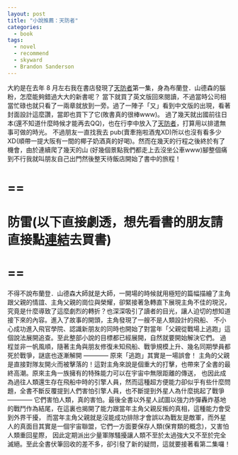 ```yaml
---
layout: post
title: "小說推薦：天防者"
categories:
  - book
tags:
  - novel
  - recommend
  - skyward
  - Brandon Sanderson
---
```


大約是在去年 8 月左右我在書店發現了[天防者](https://www1.oeya.com.tw/2ejMI?uid1=blog)第一集，身為布蘭登．山德森的腦粉，怎麼能夠錯過大大的新書呢？
當下就買了英文版回來閱讀，不過當時公司相當忙碌也就只看了一兩章就放到一旁。過了一陣子「又」看到中文版的出現，看著封面設計這麼讚，當即也買下了它(敗書真的很棒www)。
過了幾天就出國前往日本(還不知道什麼時候才能再去QQ)，也在行李中放入了[天防者](https://www1.oeya.com.tw/2ejMI?uid1=blog)，打算用以排遣無事可做的時光。
不過朋友一直找我去 pub(賣牽拖啦酒鬼XD)所以也沒有看多少 XD(順帶一提大阪有一間的椰子奶酒真的好喝)。然而在幾天的行程之後終於有了機會，由於連續爬了幾天的山
(好幾個景點我們都走上去沒坐公車www)腳整個痛到不行我就叫朋友自己出門然後整天待飯店開始了書中的旅程！

# ==
# 防雷(以下直接劇透，想先看書的朋友請直接點[連結](https://www1.oeya.com.tw/2ejMI?uid1=blog)去買書)
# ==

不得不說布蘭登．山德森大師就是大師，一開場的時候就用極短的篇幅描繪了主角跟父親的情誼、主角父親的崗位與榮耀，卻緊接著急轉直下展現主角不佳的現況，
究竟是什麼導致了這麼劇烈的轉折？也深深吸引了讀者的目光，讓人迫切的想知道接下來的內容。進入了故事的開頭，主角發現了一艘不是人類設計的飛船、
不小心成功進入飛官學院、認識新朋友的同時也開始了對當年「父親從戰場上逃跑」這個說法展開追查。至此整部小說的目標都已經展開，自然就要開始解決它們。
過程並非一帆風順，隨著主角與朋友修復未知飛船、戰爭規模上升、幾名同期學員都死於戰爭，謎底也逐漸解開 ———— 原來「逃跑」其實是一場誤會！
主角的父親是直接對隊友開火而被擊落的！這對主角來說是個重大的打擊，也帶來了全書的最終高潮。原來主角一族擁有的特殊能力可以在宇宙中無限距離的傳送，
也因此成為過往人類還生存在飛船中時的引擎人員，然而這種超方便能力卻似乎有些什麼問題，全書不斷反覆提到人們害怕引擎人員，也不斷提到外星人為什麼挑起了戰爭
———— 它們害怕人類，真的害怕。最後全書以外星人試圖以強力炸彈轟炸基地的戰鬥作為結尾，在這裏也揭開了能力跟當年主角父親反叛的真相，這種能力會受到外界干擾，
而當年主角父親就是沒能成功排除才會誤以為戰友是敵軍，而外星人的真面目其實是一個宇宙聯盟，它們一方面要保存人類(保育類的概念)，又害怕人類重回星際，
因此定期派出少量軍隊騷擾讓人類不至於太過強大又不至於完全滅絕。至此全書伏筆回收的差不多，卻引發了新的疑問，這就要接著看第二集囉！